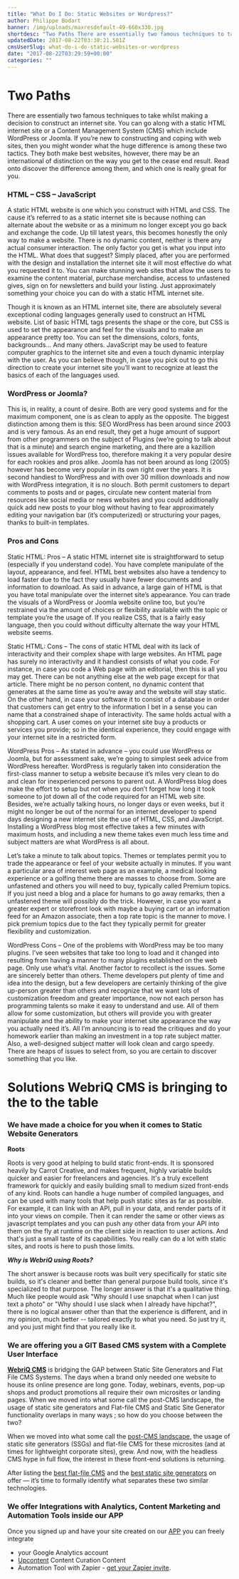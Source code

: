 ```yaml
---
title: "What Do I Do: Static Websites or Wordpress?"
author: Philippe Bodart
banner: /img/uploads/maxresdefault-49-660x330.jpg
shortdesc: "Two Paths There are essentially two famous techniques to take whilst making a decision to construct an internet site. You can go along with a static HTML internet site or a Content Management System (CMS) which include WordPress or Joomla. If youre new to constructing and coping with web sites, then you might wonder what "
updatedDate: 2017-08-22T03:38:21.501Z
cmsUserSlug: what-do-i-do-static-websites-or-wordpress
date: "2017-08-22T03:29:59+00:00"
categories: ""
---
```


Two Paths
======================

There are essentially two famous techniques to take whilst making a decision to construct an internet site. You can go along with a static HTML internet site or a Content Management System (CMS) which include WordPress or Joomla. If you’re new to constructing and coping with web sites, then you might wonder what the huge difference is among these two tactics. They both make best websites, however, there may be an international of distinction on the way you get to the cease end result. Read onto discover the difference among them, and which one is really great for you.

### HTML – CSS – JavaScript

A static HTML website is one which you construct with HTML and CSS. The cause it’s referred to as a static internet site is because nothing can alternate about the website or as a minimum no longer except you go back and exchange the code. Up till latest years, this becomes honestly the only way to make a website. There is no dynamic content, neither is there any actual consumer interaction. The only factor you get is what you input into the HTML. What does that suggest? Simply placed, after you are performed with the design and installation the internet site it will most effective do what you requested it to. You can make stunning web sites that allow the users to examine the content material, purchase merchandise, access to unfastened gives, sign on for newsletters and build your listing. Just approximately something your choice you can do with a static HTML internet site.

Though it is known as an HTML internet site, there are absolutely several exceptional coding languages generally used to construct an HTML website. List of basic HTML tags presents the shape or the core, but CSS is used to set the appearance and feel for the visuals and to make an appearance pretty too. You can set the dimensions, colors, fonts, backgrounds… And many others. JavaScript may be used to feature computer graphics to the internet site and even a touch dynamic interplay with the user. As you can believe though, in case you pick out to go this direction to create your internet site you’ll want to recognize at least the basics of each of the languages used.


### WordPress or Joomla?

This is, in reality, a count of desire. Both are very good systems and for the maximum component, one is as clean to apply as the opposite. The biggest distinction among them is this: SEO WordPress has been around since 2003 and is very famous. As an end result, they get a huge amount of support from other programmers on the subject of Plugins (we’re going to talk about that is a minute) and search engine marketing, and there are a kazillion issues available for WordPress too, therefore making it a very popular desire for each rookies and pros alike. Joomla has not been around as long (2005) however has become very popular in its own right over the years. It is second handiest to WordPress and with over 30 million downloads and now with WordPress integration, it is no slouch. Both permit customers to depart comments to posts and or pages, circulate new content material from resources like social media or news websites and you could additionally quick add new posts to your blog without having to fear approximately editing your navigation bar (it’s computerized) or structuring your pages, thanks to built-in templates.

### Pros and Cons

Static HTML: Pros – A static HTML internet site is straightforward to setup (especially if you understand code). You have complete manipulate of the layout, appearance, and feel. HTML best websites also have a tendency to load faster due to the fact they usually have fewer documents and information to download. As said in advance, a large gain of HTML is that you have total manipulate over the internet site’s appearance. You can trade the visuals of a WordPress or Joomla website online too, but you’re restrained via the amount of choices or flexibility available with the topic or template you’re the usage of. If you realize CSS, that is a fairly easy language, then you could without difficulty alternate the way your HTML website seems.

Static HTML: Cons – The cons of static HTML deal with its lack of interactivity and their complex shape with large websites. An HTML page has surely no interactivity and it handiest consists of what you code. For instance, in case you code a Web page with an editorial, then this is all you may get. There can be not anything else at the web page except for that article. There might be no person content, no dynamic content that generates at the same time as you’re away and the website will stay static. On the other hand, in case your software it to consist of a database in order that customers can get entry to the information I bet in a sense you can name that a constrained shape of interactivity. The same holds actual with a shopping cart. A user comes on your internet site buy a products or services you provide; so in the identical experience, they could engage with your internet site in a restricted form.

WordPress Pros – As stated in advance – you could use WordPress or Joomla, but for assessment sake, we’re going to simplest seek advice from WordPress hereafter. WordPress is regularly taken into consideration the first-class manner to setup a website because it’s miles very clean to do and clean for inexperienced persons to parent out. A WordPress blog does make the effort to setup but not when you don’t forget how long it took someone to jot down all of the code required for an HTML web site. Besides, we’re actually talking hours, no longer days or even weeks, but it might no longer be out of the normal for an internet developer to spend days designing a new internet site the use of HTML, CSS, and JavaScript. Installing a WordPress blog most effective takes a few minutes with maximum hosts, and including a new theme takes even much less time and subject matters are what WordPress is all about.

Let’s take a minute to talk about topics. Themes or templates permit you to trade the appearance or feel of your website actually in minutes. If you want a particular area of interest web page as an example, a medical looking experience or a golfing theme there are masses to choose from. Some are unfastened and others you will need to buy, typically called Premium topics. If you just need a blog and a place for humans to go away remarks, then a unfastened theme will possibly do the trick. However, in case you want a greater expert or storefront look with maybe a buying cart or an information feed for an Amazon associate, then a top rate topic is the manner to move. I pick premium topics due to the fact they typically permit for greater flexibility and customization.

WordPress Cons – One of the problems with WordPress may be too many plugins. I’ve seen websites that take too long to load and it changed into resulting from having a manner to many plugins established on the web page. Only use what’s vital. Another factor to recollect is the issues. Some are sincerely better than others. Theme developers put plenty of time and idea into the design, but a few developers are certainly thinking of the give up-person greater than others and recognize that we want lots of customization freedom and greater importance, now not each person has programming talents so make it easy to understand and use. All of them allow for some customization, but others will provide you with greater manipulate and the ability to make your internet site appearance the way you actually need it’s. All I’m announcing is to read the critiques and do your homework earlier than making an investment in a top rate subject matter. Also, a well-designed subject matter will look clean and cargo speedy. There are heaps of issues to select from, so you are certain to discover something that you like.

# Solutions WebriQ CMS is bringing to the to the table
### We have made a choice for you when it comes to Static Website Generators
**Roots**

Roots is very good at helping to build static front-ends. It is sponsored heavily by Carrot Creative, and makes frequent, highly variable builds quicker and easier for freelancers and agencies. It's a truly excellent framework for quickly and easily building small to medium sized front-ends of any kind.
Roots can handle a huge number of compiled languages, and can be used with many tools that help push static sites as far as possible. For example, it can link with an API, pull in your data, and render parts of it into your views on compile. Then it can render the same or other views as javascript templates and you can push any other data from your API into them on the fly at runtime on the client side in reaction to user actions. And that's just a small taste of its capabilities. You really can do a lot with static sites, and roots is here to push those limits.

***Why is WebriQ using Roots?***

The short answer is because roots was built very specifically for static site builds, so it's cleaner and better than general purpose build tools, since it's specialized to that purpose. The longer answer is that it's a qualitative thing. Much like people would ask "Why should I use snapchat when I can just text a photo" or "Why should I use slack when I already have hipchat?", there is no logical answer other than that the experience is different, and in my opinion, much better -- tailored exactly to what you need. So just try it, and you just might find that you really like it.


### We are offering you a GIT Based CMS system with a Complete User Interface

**[WebriQ CMS](http://app.webriq.com)** is bridging the GAP between Static Site Generators and Flat File CMS Systems. 
The days when a brand only needed one website to house its online presence are long gone. Today, webinars, events, pop-up shops and product promotions all require their own microsites or landing pages. 
When we moved into what some call the post-CMS landscape, the usage of static site generators and Flat-file CMS and Static Site Generator functionality overlaps in many ways ; so how do you choose between the two? 

When we moved into what some call the [post-CMS landscape](https://developmentseed.org/blog/2012/07/27/build-cms-free-websites/), the usage of static site generators (SSGs) and flat-file CMS for these microsites (and at times for lightweight corporate sites), grew. And now, with the headless CMS hype in full flow, the interest in these front-end solutions is returning.

After listing the [best flat-file CMS](http://www.cmswire.com/digital-experience/15-flat-file-cms-options-for-lean-website-building/) and the [best static site generators](http://www.cmswire.com/digital-experience/15-static-site-generators-to-complement-your-headless-cms/) on offer — it’s time to formally identify what separates these two similar technologies.

### We offer Integrations with Analytics, Content Marketing and Automation Tools inside our APP

Once you signed up and have your site created on our [APP](http://app.webriq.com) you can freely integrate 
- your Google Analytics account
- [Upcontent](http://learn.upcontent.com/category/hS7ltwzDri-webriq) Content Curation Content 
- Automation Tool with Zapier - [get your Zapier invite](hhttps://zapier.com/developer/invite/66438/e539ec10196366535f59e7faf8f2638f/ttps://zapier.com/developer/invite/66438/e539ec10196366535f59e7faf8f2638f/).

